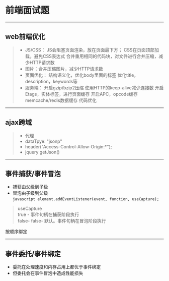 # 前端面试题
---

## web前端优化
> * JS/CSS：
        JS会阻塞页面渲染，放在页面最下方；
        CSS在页面顶部加载。避免CSS表达式
        合并重用相同的代码块，对文件进行合并压缩，减少HTTP请求数
> * 图片：合并压缩图片，减少HTTP请求数
> * 页面优化：
        结构语义化，优化body里面的标签
        优化title，description，keywords等
> * 服务端：
        开启gzip/bzip2压缩
        使用HTTP的keep-alive减少连接数
        开启Etags，实体标签，进行页面缓存
        开启APC，opcode缓存
        memcache/redis数据缓存
        代码优化

---  
## ajax跨域
> * 代理
> * dataTpye: "jsonp"
> * header("Access-Control-Allow-Origin:*");
> * jquery  getJson()

---
## 事件捕获/事件冒泡
* 捕获由父级到子级
* 冒泡由子级到父级  
```javascript element.addEventListener(event, function, useCapture); ```  

> useCapture  
> true - 事件句柄在捕获阶段执行    
> false- false- 默认。事件句柄在冒泡阶段执行    

按顺序绑定

---
## 事件委托/事件绑定
* 委托在处理速度和内存占用上都优于事件绑定
* 但委托会在事件冒泡中造成性能损失




